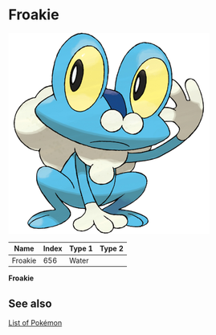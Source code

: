 # Froakie


![Froakie](images/656.png)

| **Name** | **Index** | **Type 1** | **Type 2** |
|----|----|----|----|
| Froakie | 656 | Water  |  |

**Froakie** 

## See also

[List of Pokémon](../pokemon.md)
